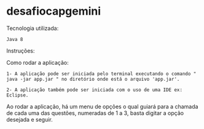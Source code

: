 # desafiocapgemini

Tecnologia utilizada:

    Java 8


Instruções:
  
  Como rodar a aplicação:
    
    1- A aplicação pode ser iniciada pelo terminal executando o comando " java -jar app.jar " no diretório onde está o arquivo 'app.jar'.
    
    2- A aplicação também pode ser iniciada com o uso de uma IDE ex: Eclipse.
    
    
Ao rodar a aplicação, há um menu de opções o qual guiará para a chamada de cada uma das questões, numeradas de 1 a 3, basta digitar a opção desejada e seguir.
